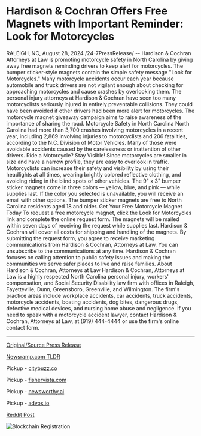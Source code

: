 # Hardison & Cochran Offers Free Magnets with Important Reminder: Look for Motorcycles

RALEIGH, NC, August 28, 2024 /24-7PressRelease/ -- Hardison & Cochran Attorneys at Law is promoting motorcycle safety in North Carolina by giving away free magnets reminding drivers to keep alert for motorcycles.  The bumper sticker-style magnets contain the simple safety message "Look for Motorcycles." Many motorcycle accidents occur each year because automobile and truck drivers are not vigilant enough about checking for approaching motorcycles and cause crashes by overlooking them.   The personal injury attorneys at Hardison & Cochran have seen too many motorcyclists seriously injured in entirely preventable collisions. They could have been avoided if other drivers had been more alert for motorcycles. The motorcycle magnet giveaway campaign aims to raise awareness of the importance of sharing the road.  Motorcycle Safety in North Carolina  North Carolina had more than 3,700 crashes involving motorcycles in a recent year, including 2,869 involving injuries to motorcyclists and 206 fatalities, according to the N.C. Division of Motor Vehicles. Many of those were avoidable accidents caused by the carelessness or inattention of other drivers.  Ride a Motorcycle? Stay Visible!  Since motorcycles are smaller in size and have a narrow profile, they are easy to overlook in traffic. Motorcyclists can increase their safety and visibility by using their headlights at all times, wearing brightly colored reflective clothing, and avoiding riding in the blind spots of other vehicles.  The 9" x 3" bumper sticker magnets come in three colors — yellow, blue, and pink — while supplies last. If the color you selected is unavailable, you will receive an email with other options. The bumper sticker magnets are free to North Carolina residents aged 18 and older.  Get Your Free Motorcycle Magnet Today  To request a free motorcycle magnet, click the Look for Motorcycles link and complete the online request form. The magnets will be mailed within seven days of receiving the request while supplies last. Hardison & Cochran will cover all costs for shipping and handling of the magnets. By submitting the request form, you agree to receive marketing communications from Hardison & Cochran, Attorneys at Law. You can unsubscribe to the communications at any time.  Hardison & Cochran focuses on calling attention to public safety issues and making the communities we serve safer places to live and raise families.  About Hardison & Cochran, Attorneys at Law  Hardison & Cochran, Attorneys at Law is a highly respected North Carolina personal injury, workers' compensation, and Social Security Disability law firm with offices in Raleigh, Fayetteville, Dunn, Greensboro, Greenville, and Wilmington. The firm's practice areas include workplace accidents, car accidents, truck accidents, motorcycle accidents, boating accidents, dog bites, dangerous drugs, defective medical devices, and nursing home abuse and negligence. If you need to speak with a motorcycle accident lawyer, contact Hardison & Cochran, Attorneys at Law, at (919) 444-4444 or use the firm's online contact form. 

---

[Original/Source Press Release](https://www.24-7pressrelease.com/press-release/513831/hardison-cochran-offers-free-magnets-with-important-reminder-look-for-motorcycles)
                    

[Newsramp.com TLDR](https://newsramp.com/curated-news/hardison-cochran-promotes-motorcycle-safety-with-free-magnets/bd2ab8edbb0bf9e28324efdae4443cce) 


Pickup - [citybuzz.co](https://citybuzz.co/2024/08/28/north-carolina-law-firm-launches-motorcycle-safety-campaign-with-free-magnet-giveaway)

Pickup - [fishervista.com](https://fishervista.com/en/hardison-cochran-promotes-motorcycle-safety-with-free-magnets/20246320)

Pickup - [newsworthy.ai](https://newsworthy.ai/curated/north-carolina-law-firm-launches-motorcycle-safety-campaign-with-free-magnets/20246320)

Pickup - [advos.io](https://advos.io/en/hardison-cochran-promotes-motorcycle-safety-with-free-magnets/20246320)
 



[Reddit Post](https://www.reddit.com/r/newsramp/comments/1f38671/hardison_cochran_promotes_motorcycle_safety_with/) 



![Blockchain Registration](https://cdn.newsramp.app/24-7PressRelease/qrcode/248/28/jadeGBgC.webp)